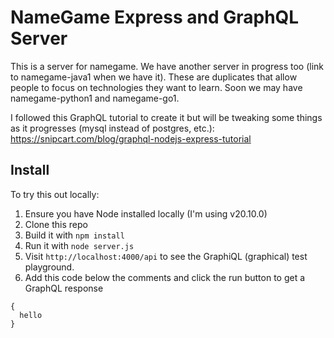 # NameGame Express and GraphQL Server
This is a server for namegame. We have another server in progress too 
(link to namegame-java1 when we have it). These are duplicates that 
allow people to focus on technologies they want to learn. Soon we may have
namegame-python1 and namegame-go1. 

I followed this GraphQL tutorial to create it but will be tweaking some things as 
it progresses (mysql instead of postgres, etc.): 
https://snipcart.com/blog/graphql-nodejs-express-tutorial

## Install
To try this out locally:

1. Ensure you have Node installed locally (I'm using v20.10.0)
2. Clone this repo
3. Build it with `npm install`
4. Run it with `node server.js`
5. Visit `http://localhost:4000/api` to see the GraphiQL (graphical) test playground.
6. Add this code below the comments and click the run button to get a GraphQL response

```
{
  hello
}
```
